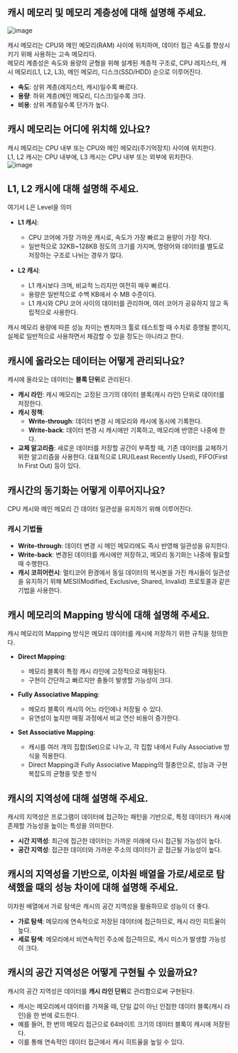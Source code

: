 ## 캐시 메모리 및 메모리 계층성에 대해 설명해 주세요.  

![image](https://github.com/user-attachments/assets/5a37a09a-1542-40a3-90fd-8f9b3ca1a742)


캐시 메모리는 CPU와 메인 메모리(RAM) 사이에 위치하며, 데이터 접근 속도를 향상시키기 위해 사용하는 고속 메모리다.  
메모리 계층성은 속도와 용량의 균형을 위해 설계된 계층적 구조로, CPU 레지스터, 캐시 메모리(L1, L2, L3), 메인 메모리, 디스크(SSD/HDD) 순으로 이루어진다.  


- **속도**: 상위 계층(레지스터, 캐시)일수록 빠르다.  
- **용량**: 하위 계층(메인 메모리, 디스크)일수록 크다.  
- **비용**: 상위 계층일수록 단가가 높다.

## 캐시 메모리는 어디에 위치해 있나요?  
캐시 메모리는 CPU 내부 또는 CPU와 메인 메모리(주기억장치) 사이에 위치한다.  
L1, L2 캐시는 CPU 내부에, L3 캐시는 CPU 내부 또는 외부에 위치한다.  
![image](https://github.com/user-attachments/assets/7ce4fd28-3d53-4597-bc06-634e08450d6c)


## L1, L2 캐시에 대해 설명해 주세요.
여기서 L은 Level을 의미

- **L1 캐시**:  
  - CPU 코어에 가장 가까운 캐시로, 속도가 가장 빠르고 용량이 가장 작다.  
  - 일반적으로 32KB~128KB 정도의 크기를 가지며, 명령어와 데이터를 별도로 저장하는 구조로 나뉘는 경우가 많다.  

- **L2 캐시**:  
  - L1 캐시보다 크며, 비교적 느리지만 여전히 매우 빠르다.  
  - 용량은 일반적으로 수백 KB에서 수 MB 수준이다.  
  - L1 캐시와 CPU 코어 사이의 데이터를 관리하며, 여러 코어가 공유하지 않고 독립적으로 사용한다.

캐시 메모리 용량에 따른 성능 차이는 벤치마크 툴로 테스트할 때 수치로 증명될 뿐이지, 실제로 일반적으로 사용하면서 체감할 수 있을 정도는 아니라고 한다.

## 캐시에 올라오는 데이터는 어떻게 관리되나요?  
캐시에 올라오는 데이터는 **블록 단위**로 관리된다.

- **캐시 라인**: 캐시 메모리는 고정된 크기의 데이터 블록(캐시 라인) 단위로 데이터를 저장한다.  
- **캐시 정책**:  
  - **Write-through**: 데이터 변경 시 메모리와 캐시에 동시에 기록한다.  
  - **Write-back**: 데이터 변경 시 캐시에만 기록하고, 메모리에 반영은 나중에 한다.  
- **교체 알고리즘**: 새로운 데이터를 저장할 공간이 부족할 때, 기존 데이터를 교체하기 위한 알고리즘을 사용한다. 대표적으로 LRU(Least Recently Used), FIFO(First In First Out) 등이 있다.


## 캐시간의 동기화는 어떻게 이루어지나요?  
CPU 캐시와 메인 메모리 간 데이터 일관성을 유지하기 위해 이루어진다. 

### 캐시 기법들
- **Write-through**: 데이터 변경 시 메인 메모리에도 즉시 반영해 일관성을 유지한다.  
- **Write-back**: 변경된 데이터를 캐시에만 저장하고, 메모리 동기화는 나중에 필요할 때 수행한다.  
- **캐시 코히어런시**: 멀티코어 환경에서 동일 데이터의 복사본을 가진 캐시들이 일관성을 유지하기 위해 MESI(Modified, Exclusive, Shared, Invalid) 프로토콜과 같은 기법을 사용한다.


## 캐시 메모리의 Mapping 방식에 대해 설명해 주세요.  
캐시 메모리의 Mapping 방식은 메모리 데이터를 캐시에 저장하기 위한 규칙을 정의한다.
- **Direct Mapping**:  
  - 메모리 블록이 특정 캐시 라인에 고정적으로 매핑된다.  
  - 구현이 간단하고 빠르지만 충돌이 발생할 가능성이 크다.  

- **Fully Associative Mapping**:  
  - 메모리 블록이 캐시의 어느 라인에나 저장될 수 있다.  
  - 유연성이 높지만 매핑 과정에서 비교 연산 비용이 증가한다.  

- **Set Associative Mapping**:  
  - 캐시를 여러 개의 집합(Set)으로 나누고, 각 집합 내에서 Fully Associative 방식을 적용한다.
  - Direct Mapping과 Fully Associative Mapping의 절충안으로, 성능과 구현 복잡도의 균형을 맞춘 방식


## 캐시의 지역성에 대해 설명해 주세요.  
캐시의 지역성은 프로그램이 데이터에 접근하는 패턴을 기반으로, 특정 데이터가 캐시에 존재할 가능성을 높이는 특성을 의미한다.  
- **시간 지역성**: 최근에 접근한 데이터는 가까운 미래에 다시 접근될 가능성이 높다.  
- **공간 지역성**: 접근한 데이터와 가까운 주소의 데이터가 곧 접근될 가능성이 높다.


## 캐시의 지역성을 기반으로, 이차원 배열을 가로/세로로 탐색했을 때의 성능 차이에 대해 설명해 주세요.  
이차원 배열에서 가로 탐색은 캐시의 공간 지역성을 활용하므로 성능이 더 좋다.  
- **가로 탐색**: 메모리에 연속적으로 저장된 데이터에 접근하므로, 캐시 라인 히트율이 높다.  
- **세로 탐색**: 메모리에서 비연속적인 주소에 접근하므로, 캐시 미스가 발생할 가능성이 크다.


## 캐시의 공간 지역성은 어떻게 구현될 수 있을까요?  
캐시의 공간 지역성은 데이터를 **캐시 라인 단위**로 관리함으로써 구현된다.  
- 캐시는 메모리에서 데이터를 가져올 때, 단일 값이 아닌 인접한 데이터 블록(캐시 라인)을 한 번에 로드한다.  
- 예를 들어, 한 번의 메모리 접근으로 64바이트 크기의 데이터 블록이 캐시에 저장된다.  
- 이를 통해 연속적인 데이터 접근에서 캐시 히트율을 높일 수 있다.
